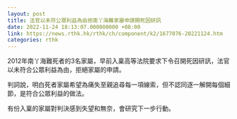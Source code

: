 ```yaml
---
layout: post
title: 法官以未符公眾利益為由拒南丫海難家屬申請開死因研訊
date: 2022-11-24 18:13:07.000000000 +08:00
link: https://news.rthk.hk/rthk/ch/component/k2/1677076-20221124.htm
categories: rthk
---
```


2012年南丫海難死者的3名家屬，早前入稟高等法院要求下令召開死因研訊，法官以未符合公眾利益為由，拒絕家屬的申請。

判詞說，明白死者家屬希望為痛失至親追尋每一項線索，但不認同逐一解開每個細節，是符合公眾利益的做法。

有份入稟的家屬對判決感到失望和無奈，會研究下一步行動。
